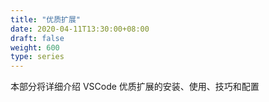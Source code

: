 ```yaml
---
title: "优质扩展"
date: 2020-04-11T13:30:00+08:00
draft: false
weight: 600
type: series
---
```


本部分将详细介绍 VSCode 优质扩展的安装、使用、技巧和配置
